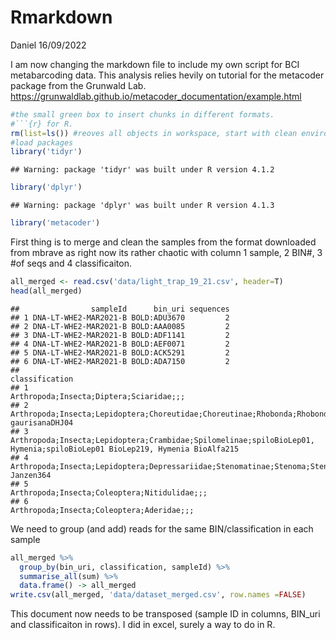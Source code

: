 Rmarkdown
================
Daniel
16/09/2022

I am now changing the markdown file to include my own script for BCI
metabarcoding data. This analysis relies hevily on tutorial for the
metacoder package from the Grunwald Lab.
<https://grunwaldlab.github.io/metacoder_documentation/example.html>

``` r
#the small green box to insert chunks in different formats. 
#```{r} for R.
rm(list=ls()) #reoves all objects in workspace, start with clean environment
#load packages
library('tidyr')
```

    ## Warning: package 'tidyr' was built under R version 4.1.2

``` r
library('dplyr')
```

    ## Warning: package 'dplyr' was built under R version 4.1.3

``` r
library('metacoder')
```

First thing is to merge and clean the samples from the format downloaded
from mbrave as right now its rather chaotic with column 1 sample, 2
BIN#, 3 #of seqs and 4 classificaiton.

``` r
all_merged <- read.csv('data/light_trap_19_21.csv', header=T)
head(all_merged)
```

    ##                sampleId      bin_uri sequences
    ## 1 DNA-LT-WHE2-MAR2021-B BOLD:ADU3670         2
    ## 2 DNA-LT-WHE2-MAR2021-B BOLD:AAA0085         2
    ## 3 DNA-LT-WHE2-MAR2021-B BOLD:ADF1141         2
    ## 4 DNA-LT-WHE2-MAR2021-B BOLD:AEF0071         2
    ## 5 DNA-LT-WHE2-MAR2021-B BOLD:ACK5291         2
    ## 6 DNA-LT-WHE2-MAR2021-B BOLD:ADA7150         2
    ##                                                                                                             classification
    ## 1                                                                                  Arthropoda;Insecta;Diptera;Sciaridae;;;
    ## 2                                  Arthropoda;Insecta;Lepidoptera;Choreutidae;Choreutinae;Rhobonda;Rhobonda gaurisanaDHJ04
    ## 3 Arthropoda;Insecta;Lepidoptera;Crambidae;Spilomelinae;spiloBioLep01, Hymenia;spiloBioLep01 BioLep219, Hymenia BioAlfa215
    ## 4                                     Arthropoda;Insecta;Lepidoptera;Depressariidae;Stenomatinae;Stenoma;Stenoma Janzen364
    ## 5                                                                             Arthropoda;Insecta;Coleoptera;Nitidulidae;;;
    ## 6                                                                                Arthropoda;Insecta;Coleoptera;Aderidae;;;

We need to group (and add) reads for the same BIN/classification in each
sample

``` r
all_merged %>%
  group_by(bin_uri, classification, sampleId) %>%
  summarise_all(sum) %>%
  data.frame() -> all_merged
write.csv(all_merged, 'data/dataset_merged.csv', row.names =FALSE)
```

This document now needs to be transposed (sample ID in columns, BIN_uri
and classificaiton in rows). I did in excel, surely a way to do in R.
